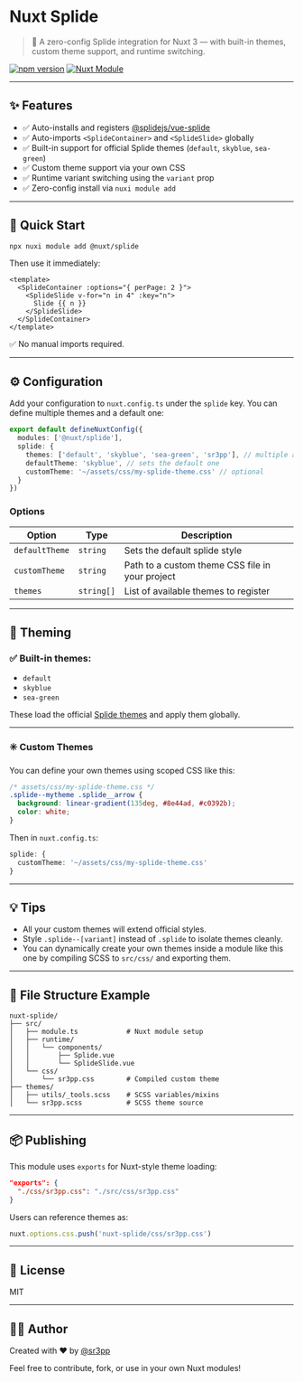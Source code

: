 # Nuxt Splide

> 📸 A zero-config Splide integration for Nuxt 3 — with built-in themes, custom theme support, and runtime switching.

[![npm version](https://img.shields.io/npm/v/@sr3pp/nuxt-splide)](https://www.npmjs.com/package/@sr3pp/nuxt-splide)
[![Nuxt Module](https://img.shields.io/badge/Nuxt%203-Module%20Ready-green)](https://nuxt.com)

---

## ✨ Features

- ✅ Auto-installs and registers [@splidejs/vue-splide](https://www.npmjs.com/package/@splidejs/vue-splide)
- ✅ Auto-imports `<SplideContainer>` and `<SplideSlide>` globally
- ✅ Built-in support for official Splide themes (`default`, `skyblue`, `sea-green`)
- ✅ Custom theme support via your own CSS
- ✅ Runtime variant switching using the `variant` prop
- ✅ Zero-config install via `nuxi module add`

---

## 🚀 Quick Start

```bash
npx nuxi module add @nuxt/splide
```

Then use it immediately:

```vue
<template>
  <SplideContainer :options="{ perPage: 2 }">
    <SplideSlide v-for="n in 4" :key="n">
      Slide {{ n }}
    </SplideSlide>
  </SplideContainer>
</template>
```

✅ No manual imports required.

---

## ⚙️ Configuration

Add your configuration to `nuxt.config.ts` under the `splide` key. You can define multiple themes and a default one:

```ts
export default defineNuxtConfig({
  modules: ['@nuxt/splide'],
  splide: {
    themes: ['default', 'skyblue', 'sea-green', 'sr3pp'], // multiple available themes
    defaultTheme: 'skyblue', // sets the default one
    customTheme: '~/assets/css/my-splide-theme.css' // optional
  }
})
```

### Options

| Option         | Type     | Description                                                                 |
|----------------|----------|-----------------------------------------------------------------------------|
| `defaultTheme` | `string`   | Sets the default splide style                                               |
| `customTheme`  | `string`   | Path to a custom theme CSS file in your project                             |
| `themes`       | `string[]` | List of available themes to register                                        |

---

## 🎨 Theming

### ✅ Built-in themes:

- `default`
- `skyblue`
- `sea-green`

These load the official [Splide themes](https://splidejs.com/themes/) and apply them globally.

---

### ✳️ Custom Themes

You can define your own themes using scoped CSS like this:

```css
/* assets/css/my-splide-theme.css */
.splide--mytheme .splide__arrow {
  background: linear-gradient(135deg, #8e44ad, #c0392b);
  color: white;
}
```

Then in `nuxt.config.ts`:

```ts
splide: {
  customTheme: '~/assets/css/my-splide-theme.css'
}
```

---

## 💡 Tips

- All your custom themes will extend official styles.
- Style `.splide--[variant]` instead of `.splide` to isolate themes cleanly.
- You can dynamically create your own themes inside a module like this one by compiling SCSS to `src/css/` and exporting them.

---

## 📁 File Structure Example

```
nuxt-splide/
├── src/
│   ├── module.ts            # Nuxt module setup
│   ├── runtime/
│   │   └── components/
│   │       ├── Splide.vue
│   │       └── SplideSlide.vue
│   └── css/
│       └── sr3pp.css        # Compiled custom theme
├── themes/
│   ├── utils/_tools.scss    # SCSS variables/mixins
│   └── sr3pp.scss           # SCSS theme source
```

---

## 📦 Publishing

This module uses `exports` for Nuxt-style theme loading:

```json
"exports": {
  "./css/sr3pp.css": "./src/css/sr3pp.css"
}
```

Users can reference themes as:

```ts
nuxt.options.css.push('nuxt-splide/css/sr3pp.css')
```

---

## 🪪 License

MIT

---

## 🧑‍🎨 Author

Created with ❤️ by [@sr3pp](https://github.com/sr-3pp)

Feel free to contribute, fork, or use in your own Nuxt modules!